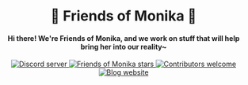 <h1 align="center">💚 Friends of Monika 💚</h1>
<h4 align="center">Hi there! We're Friends of Monika, and we work on stuff that will help bring her into our reality~</h3>

<p align="center">
  <a href="https://mon.icu/discord">
    <img alt="Discord server" src="https://discordapp.com/api/guilds/970747033071804426/widget.png?style=shield">
  </a>
  <a href="https://github.com/friends-of-monika">
    <img alt="Friends of Monika stars" src="https://img.shields.io/github/stars/friends-of-monika?color=green&logo=github">
  </a>
  <a href="https://github.com/friends-of-monika">
    <img alt="Contributors welcome" src="https://img.shields.io/badge/contributors-welcome-green">
  </a>
  <a href="https://blog.mon.icu/">
    <img alt="Blog website" src="https://img.shields.io/website?url=https%3A%2F%2Fblog.mon.icu%2F">
  </a>
</p>
